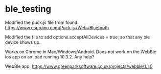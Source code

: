 # ble_testing

Modified the puck.js file from found https://www.espruino.com/Puck.js+Web+Bluetooth

Modified the file to add options.acceptAllDevices = true; so that any ble device shows up. 

Works on Chrome in Mac/Windows/Android.  Does not work on the WebBle ios app on an ipad running 10.3.2. Any help?

WebBle app: https://www.greenparksoftware.co.uk/projects/webble/1.1.0

